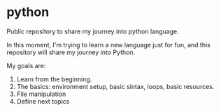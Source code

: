 # python
Public repository to share my journey into python language.

In this moment, I'm trying to learn a new language just for fun, and this repository will share my journey into Python.

My goals are:

1. Learn from the beginning.
2. The basics: environment setup, basic sintax, loops, basic resources.
3. File manipulation
4. Define next topics
